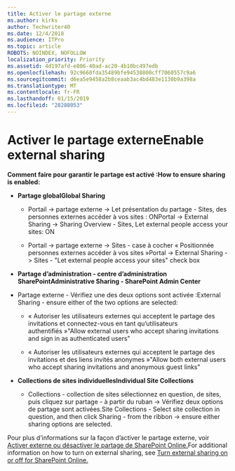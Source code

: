 ```yaml
---
title: Activer le partage externe
ms.author: kirks
author: Techwriter40
ms.date: 12/4/2018
ms.audience: ITPro
ms.topic: article
ROBOTS: NOINDEX, NOFOLLOW
localization_priority: Priority
ms.assetid: 4d197afd-e806-40ad-ac20-4b10bc497edb
ms.openlocfilehash: 92c9660fda35489bfe94538800cff7060557c9a6
ms.sourcegitcommit: d6ea5e9458a2b8ceaab3ac4bd483e1130b9a398a
ms.translationtype: MT
ms.contentlocale: fr-FR
ms.lasthandoff: 01/15/2019
ms.locfileid: "28288053"
---
```

# <a name="enable-external-sharing"></a><span data-ttu-id="fcab6-102">Activer le partage externe</span><span class="sxs-lookup"><span data-stu-id="fcab6-102">Enable external sharing</span></span>

 <span data-ttu-id="fcab6-103">**Comment faire pour garantir le partage est activé :**</span><span class="sxs-lookup"><span data-stu-id="fcab6-103">**How to ensure sharing is enabled:**</span></span>
  
- <span data-ttu-id="fcab6-104">**Partage global**</span><span class="sxs-lookup"><span data-stu-id="fcab6-104">**Global Sharing**</span></span>
    
  - <span data-ttu-id="fcab6-105">Portail -\> partage externe -\> Let présentation du partage - Sites, des personnes externes accéder à vos sites : ON</span><span class="sxs-lookup"><span data-stu-id="fcab6-105">Portal -\> External Sharing -\> Sharing Overview - Sites, Let external people access your sites: ON</span></span>
    
  - <span data-ttu-id="fcab6-106">Portail -\> partage externe -\> Sites - case à cocher « Positionnée personnes externes accéder à vos sites »</span><span class="sxs-lookup"><span data-stu-id="fcab6-106">Portal -\> External Sharing -\> Sites - "Let external people access your sites" check box</span></span>
    
- <span data-ttu-id="fcab6-107">**Partage d’administration - centre d’administration SharePoint**</span><span class="sxs-lookup"><span data-stu-id="fcab6-107">**Administrative Sharing - SharePoint Admin Center**</span></span>
    
- <span data-ttu-id="fcab6-108">Partage externe - Vérifiez une des deux options sont activée :</span><span class="sxs-lookup"><span data-stu-id="fcab6-108">External Sharing - ensure either of the two options are selected:</span></span>
    
  - <span data-ttu-id="fcab6-109">« Autoriser les utilisateurs externes qui acceptent le partage des invitations et connectez-vous en tant qu’utilisateurs authentifiés »</span><span class="sxs-lookup"><span data-stu-id="fcab6-109">"Allow external users who accept sharing invitations and sign in as authenticated users"</span></span>
    
  - <span data-ttu-id="fcab6-110">« Autoriser les utilisateurs externes qui acceptent le partage des invitations et des liens invités anonymes »</span><span class="sxs-lookup"><span data-stu-id="fcab6-110">"Allow both external users who accept sharing invitations and anonymous guest links"</span></span>
    
- <span data-ttu-id="fcab6-111">**Collections de sites individuelles**</span><span class="sxs-lookup"><span data-stu-id="fcab6-111">**Individual Site Collections**</span></span>
    
  - <span data-ttu-id="fcab6-112">Collections - collection de sites sélectionnez en question, de sites, puis cliquez sur partage - à partir du ruban -\> Vérifiez deux options de partage sont activées.</span><span class="sxs-lookup"><span data-stu-id="fcab6-112">Site Collections - Select site collection in question, and then click Sharing - from the ribbon -\> ensure either sharing options are selected.</span></span>
    
<span data-ttu-id="fcab6-113">Pour plus d’informations sur la façon d’activer le partage externe, voir [Activer externe ou désactiver le partage de SharePoint Online.](https://go.microsoft.com/fwlink/?linkid=2047681&amp;clcid=0x409)</span><span class="sxs-lookup"><span data-stu-id="fcab6-113">For additional information on how to turn on external sharing, see [Turn external sharing on or off for SharePoint Online.](https://go.microsoft.com/fwlink/?linkid=2047681&amp;clcid=0x409)</span></span>
  

